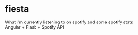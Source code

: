 # fiesta
What i'm currently listening to on spotify and some spotify stats \
Angular + Flask + Spotify API
